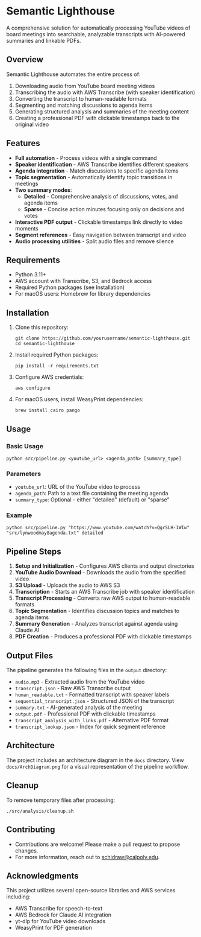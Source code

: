 # Semantic Lighthouse

A comprehensive solution for automatically processing YouTube videos of board meetings into searchable, analyzable transcripts with AI-powered summaries and linkable PDFs.

## Overview

Semantic Lighthouse automates the entire process of:

1. Downloading audio from YouTube board meeting videos
2. Transcribing the audio with AWS Transcribe (with speaker identification)
3. Converting the transcript to human-readable formats
4. Segmenting and matching discussions to agenda items
5. Generating structured analysis and summaries of the meeting content
6. Creating a professional PDF with clickable timestamps back to the original video

## Features

- **Full automation** - Process videos with a single command
- **Speaker identification** - AWS Transcribe identifies different speakers
- **Agenda integration** - Match discussions to specific agenda items
- **Topic segmentation** - Automatically identify topic transitions in meetings
- **Two summary modes**:
  - **Detailed** - Comprehensive analysis of discussions, votes, and agenda items
  - **Sparse** - Concise action minutes focusing only on decisions and votes
- **Interactive PDF output** - Clickable timestamps link directly to video moments
- **Segment references** - Easy navigation between transcript and video
- **Audio processing utilities** - Split audio files and remove silence

## Requirements

- Python 3.11+
- AWS account with Transcribe, S3, and Bedrock access
- Required Python packages (see Installation)
- For macOS users: Homebrew for library dependencies

## Installation

1. Clone this repository:

   ```
   git clone https://github.com/yourusername/semantic-lighthouse.git
   cd semantic-lighthouse
   ```

2. Install required Python packages:

   ```
   pip install -r requirements.txt
   ```

3. Configure AWS credentials:

   ```
   aws configure
   ```

4. For macOS users, install WeasyPrint dependencies:
   ```
   brew install cairo pango
   ```

## Usage

### Basic Usage

```
python src/pipeline.py <youtube_url> <agenda_path> [summary_type]
```

### Parameters

- `youtube_url`: URL of the YouTube video to process
- `agenda_path`: Path to a text file containing the meeting agenda
- `summary_type`: Optional - either "detailed" (default) or "sparse"

### Example

```
python src/pipeline.py "https://www.youtube.com/watch?v=QgrSLH-1WIw" "src/lynwoodmay8agenda.txt" detailed
```

## Pipeline Steps

1. **Setup and Initialization** - Configures AWS clients and output directories
2. **YouTube Audio Download** - Downloads the audio from the specified video
3. **S3 Upload** - Uploads the audio to AWS S3
4. **Transcription** - Starts an AWS Transcribe job with speaker identification
5. **Transcript Processing** - Converts raw AWS output to human-readable formats
6. **Topic Segmentation** - Identifies discussion topics and matches to agenda items
7. **Summary Generation** - Analyzes transcript against agenda using Claude AI
8. **PDF Creation** - Produces a professional PDF with clickable timestamps

## Output Files

The pipeline generates the following files in the `output` directory:

- `audio.mp3` - Extracted audio from the YouTube video
- `transcript.json` - Raw AWS Transcribe output
- `human_readable.txt` - Formatted transcript with speaker labels
- `sequential_transcript.json` - Structured JSON of the transcript
- `summary.txt` - AI-generated analysis of the meeting
- `output.pdf` - Professional PDF with clickable timestamps
- `transcript_analysis_with_links.pdf` - Alternative PDF format
- `transcript_lookup.json` - Index for quick segment reference

## Architecture

The project includes an architecture diagram in the `docs` directory. View `docs/ArchDiagram.png` for a visual representation of the pipeline workflow.

## Cleanup

To remove temporary files after processing:

```
./src/analysis/cleanup.sh
```

## Contributing

- Contributions are welcome! Please make a pull request to propose changes.
- For more information, reach out to schidraw@calpoly.edu.

## Acknowledgments

This project utilizes several open-source libraries and AWS services including:

- AWS Transcribe for speech-to-text
- AWS Bedrock for Claude AI integration
- yt-dlp for YouTube video downloads
- WeasyPrint for PDF generation
